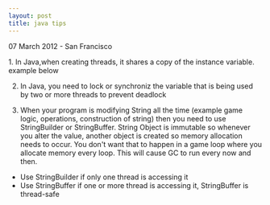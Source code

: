 ```yaml
---
layout: post
title: java tips
---
```


<p class="meta">07 March 2012 - San Francisco</p>
1. In Java,when creating threads, it shares a copy of the instance variable. example below

<script src="https://gist.github.com/1988822.js"> </script>

2. In Java, you need to lock or synchroniz the variable that is being used by two or more threads to prevent deadlock

3. When your program is modifying String all the time (example game logic, operations, construction of string) then you need 
to use StringBuilder or StringBuffer. String Object is immutable so whenever you alter the value, another object is created
so memory allocation needs to occur. You don't want that to happen in a game loop where you allocate memory every loop. This 
will cause GC to run every now and then.
* Use StringBuilder if only one thread is accessing it
* Use StringBuffer if one or more thread is accessing it, StringBuffer is thread-safe







